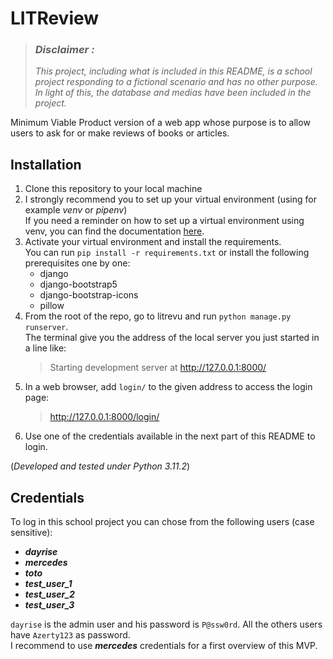 # LITReview

> ### ***Disclaimer :***
> *This project, including what is included in this README, is a school project responding to a 
> fictional scenario and has no other purpose.  
> In light of this, the database and medias have been included in the project.*

Minimum Viable Product version of a web app whose purpose is to allow users to ask for or make reviews of books or articles.

## Installation

1. Clone this repository to your local machine
2. I strongly recommend you to set up your virtual environment (using for example *venv* or *pipenv*)  
If you need a reminder on how to set up a virtual environment using venv, you can find the documentation [here](https://docs.python.org/3/library/venv.html).
3. Activate your virtual environment and install the requirements.  
You can run `pip install -r requirements.txt` or install the following prerequisites one by one:
    - django
    - django-bootstrap5
    - django-bootstrap-icons
    - pillow
4. From the root of the repo, go to litrevu and run `python manage.py runserver`.  
The terminal give you the address of the local server you just started in a line like:
    > Starting development server at http://127.0.0.1:8000/
5. In a web browser, add `login/` to the given address to access the login page:
    > http://127.0.0.1:8000/login/
6. Use one of the credentials available in the next part of this README to login.

(*Developed and tested under Python 3.11.2*)

## Credentials

To log in this school project you can chose from the following users (case sensitive):
- **_dayrise_**
- **_mercedes_**
- **_toto_**
- **_test_user_1_**
- **_test_user_2_**
- **_test_user_3_**

`dayrise` is the admin user and his password is `P@ssw0rd`. All the others users have `Azerty123` as password.  
I recommend to use **_mercedes_** credentials for a first overview of this MVP.